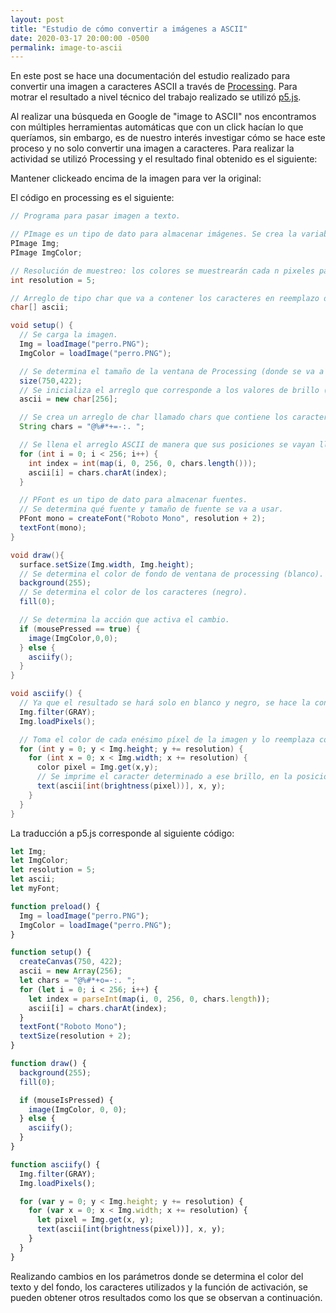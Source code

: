 ```yaml
---
layout: post
title: "Estudio de cómo convertir a imágenes a ASCII"
date: 2020-03-17 20:00:00 -0500
permalink: image-to-ascii
---
```


En este post se hace una documentación del estudio realizado para convertir una imagen a caracteres ASCII a través de [Processing](https://processing.org/). Para motrar el resultado a nivel técnico del trabajo realizado se utilizó [p5.js](https://p5js.org/).

<script src="https://cdn.jsdelivr.net/npm/p5@1.0.0/lib/p5.js"></script>
<script src="/sketches/image_to_ascii/image_to_ascii.js"></script>

Al realizar una búsqueda en Google de "image to ASCII" nos encontramos con múltiples herramientas automáticas que con un click hacían lo que queríamos, sin embargo, es de nuestro interés investigar cómo se hace este proceso y no solo convertir una imagen a caracteres. Para realizar la actividad se utilizó Processing y el resultado final obtenido es el siguiente:

<div id="sketch-holder">
Mantener clickeado encima de la imagen para ver la original:
      <!-- Our sketch will go here! -->
</div>

El código en processing es el siguiente:

```java
// Programa para pasar imagen a texto.

// PImage es un tipo de dato para almacenar imágenes. Se crea la variable Img.
PImage Img;
PImage ImgColor;

// Resolución de muestreo: los colores se muestrearán cada n pixeles para determinar qué caracter mostrar.
int resolution = 5;

// Arreglo de tipo char que va a contener los caracteres en reemplazo de los píxeles.
char[] ascii;

void setup() {
  // Se carga la imagen.
  Img = loadImage("perro.PNG");
  ImgColor = loadImage("perro.PNG");

  // Se determina el tamaño de la ventana de Processing (donde se va a mostrar la imagen resultado):
  size(750,422);
  // Se inicializa el arreglo que corresponde a los valores de brillo (256 es la cantidad de valores de brillantez):
  ascii = new char[256];

  // Se crea un arreglo de char llamado chars que contiene los caracteres a utilizar:
  String chars = "@%#*+=-:. ";

  // Se llena el arreglo ASCII de manera que sus posiciones se vayan llenando de acuerdo a los caracteres
  for (int i = 0; i < 256; i++) {
    int index = int(map(i, 0, 256, 0, chars.length()));
    ascii[i] = chars.charAt(index);
  }

  // PFont es un tipo de dato para almacenar fuentes.
  // Se determina qué fuente y tamaño de fuente se va a usar.
  PFont mono = createFont("Roboto Mono", resolution + 2);
  textFont(mono);
}

void draw(){
  surface.setSize(Img.width, Img.height);
  // Se determina el color de fondo de ventana de processing (blanco).
  background(255);
  // Se determina el color de los caracteres (negro).
  fill(0);

  // Se determina la acción que activa el cambio.
  if (mousePressed == true) {
    image(ImgColor,0,0);
  } else {
    asciify();
  }
}

void asciify() {
  // Ya que el resultado se hará solo en blanco y negro, se hace la conversión de la imagen a escala de grises para calcular de forma más precisa el brillo.
  Img.filter(GRAY);
  Img.loadPixels();

  // Toma el color de cada enésimo píxel de la imagen y lo reemplaza con el carácter de brillo similar.
  for (int y = 0; y < Img.height; y += resolution) {
    for (int x = 0; x < Img.width; x += resolution) {
      color pixel = Img.get(x,y);
      // Se imprime el caracter determinado a ese brillo, en la posicion (x, y)
      text(ascii[int(brightness(pixel))], x, y);
    }
  }
}

```

La traducción a p5.js corresponde al siguiente código:

```javascript
let Img;
let ImgColor;
let resolution = 5;
let ascii;
let myFont;

function preload() {
  Img = loadImage("perro.PNG");
  ImgColor = loadImage("perro.PNG");
}

function setup() {
  createCanvas(750, 422);
  ascii = new Array(256);
  let chars = "@%#*+o=-:. ";
  for (let i = 0; i < 256; i++) {
    let index = parseInt(map(i, 0, 256, 0, chars.length));
    ascii[i] = chars.charAt(index);
  }
  textFont("Roboto Mono");
  textSize(resolution + 2);
}

function draw() {
  background(255);
  fill(0);

  if (mouseIsPressed) {
    image(ImgColor, 0, 0);
  } else {
    asciify();
  }
}

function asciify() {
  Img.filter(GRAY);
  Img.loadPixels();

  for (var y = 0; y < Img.height; y += resolution) {
    for (var x = 0; x < Img.width; x += resolution) {
      let pixel = Img.get(x, y);
      text(ascii[int(brightness(pixel))], x, y);
    }
  }
}
```

Realizando cambios en los parámetros donde se determina el color del texto y del fondo, los caracteres utilizados y la función de activación, se pueden obtener otros resultados como los que se observan a continuación.
